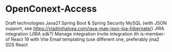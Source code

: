 # OpenConext-Access

Draft technologies
Java21
Spring Boot & Spring Security
MySQL (with JSON support, see https://vladmihalcea.com/java-map-json-jpa-hibernate/)
JIRA integration (JIRA sdk?)
Manage integration
Invite integration ith is-member-of
React 19 with Vite
Email templating (use different one, preferably jina2
SDS React

